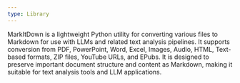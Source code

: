 ```yaml
---
type: Library
---
```


MarkItDown is a lightweight Python utility for converting various files to Markdown for use with LLMs and related text analysis pipelines. It supports conversion from PDF, PowerPoint, Word, Excel, Images, Audio, HTML, Text-based formats, ZIP files, YouTube URLs, and EPubs. It is designed to preserve important document structure and content as Markdown, making it suitable for text analysis tools and LLM applications.